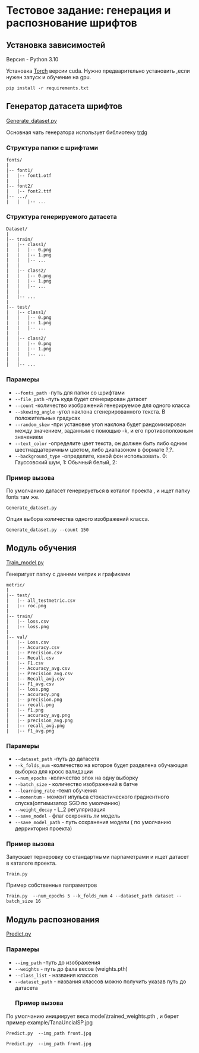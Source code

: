 # Тестовое задание: генерация и распознование шрифтов 
## Установка зависимостей 
Версия - Python 3.10

Установка  [Torch](https://pytorch.org/get-started/locally/) 
версии cuda. Нужно предварительно установить ,если нужен запуск и обучение на gpu.
```
pip install -r requirements.txt
```

## Генератор датасета шрифтов 
[Generate_dataset.py](https://github.com/wvw321/font-classification-task/blob/main/Generate_dataset.py)

Основная чать генератора использует библиотеку [trdg](https://github.com/Belval/TextRecognitionDataGenerator/tree/master) 

### Структура папки с шрифтами
```
fonts/
|
|-- font1/
|   |-- font1.otf
|   |
|-- font2/
|   |-- font2.ttf
|-- .../
|   |   |-- ...

```

 ### Структура  генерируемого датасета
```
Dataset/
|
|-- train/
|   |-- class1/
|   |   |-- 0.png
|   |   |-- 1.png
|   |   |-- ...
|   |
|   |-- class2/
|   |   |-- 0.png
|   |   |-- 1.png
|   |   |-- ...
|   |
|   |-- ...
|
|-- test/
|   |-- class1/
|   |   |-- 0.png
|   |   |-- 1.png
|   |   |-- ...
|   |
|   |-- class2/
|   |   |-- 0.png
|   |   |-- 1.png
|   |   |-- ...
|   |
|   |-- ...
```

### Парамеры
- `--fonts_path` -путь для папки со шрифтами 
- `--file_path` -путь куда будет сгенерирован датасет
- `--count` -количество изображений генерируемое для одного класса
- `--skewing_angle` -угол наклона сгенерированного текста. В положительных градусах
- `--random_skew` -при установке угол наклона будет рандомизирован между значением, заданным с помощью -k, и его противоположным значением
- `--text_color` -определите цвет текста, он должен быть либо одним шестнадцатеричным цветом, либо диапазоном в формате ?,?.
- `--background_type` -определите, какой фон использовать. 0: Гауссовский шум, 1: Обычный белый, 2: 
### Пример вызова 
По умолчанию датасет генерируеться в  коталог проекта  ,
и ищет папку  fonts там же. 

```
Generate_dataset.py
```
Опция выбора количества одного изображений класса.
```
Generate_dataset.py --count 150
```
## Модуль обучения 
[Train_model.py](https://github.com/wvw321/font-classification-task/blob/main/Train.py)

Генеригует папку с даннми метрик и графиками
```
metric/
|
|-- test/
|   |-- all_testmetric.csv
|   |-- roc.png
| 
|-- train/
|   |-- loss.csv
|   |-- loss.png
| 
|-- val/
|   |-- Loss.csv
|   |-- Accuracy.csv
|   |-- Precision.csv
|   |-- Recall.csv
|   |-- F1.csv
|   |-- Accuracy_avg.csv
|   |-- Precision_avg.csv
|   |-- Recall_avg.csv
|   |-- F1_avg.csv
|   |-- loss.png
|   |-- accuracy.png
|   |-- precision.png
|   |-- recall.png
|   |-- f1.png
|   |-- accuracy_avg.png
|   |-- precision_avg.png
|   |-- recall_avg.png
|   |-- f1_avg.png
```
### Парамеры

- `--dataset_path` -путь до датасета 
- `--k_folds_num` -количество на которое будет разделена обучающая выборка для кросс валидации  
- `--num_epochs` -количество эпох на одну выборку
- `--batch_size` - количество изображений в батче 
- `--learning_rate` -темп обучения 
- `--momentum` -   момент ипульса стохастического градиентного спуска(оптимизатор SGD по умолчанию)
- `--weight_decay` - L_2 регуляризация
- `--save_model` -  флаг сохронять ли модель
- `--save_model_path` - путь сохранения модели ( по умолчанию дерриктория проекта)
### Пример вызова 
Запускает тернеровку со стандартными парпаметрами и ищет датасет в каталоге проекта.
```
Train.py  
```
Пример собственных папраметров
```
Train.py  --num_epochs 5 --k_folds_num 4 --dataset_path dataset --batch_size 16
```
## Модуль распознования 
[Predict.py](https://github.com/wvw321/font-classification-task/blob/main/Predict.py)
### Парамеры
- `--img_path` -путь до изображения 
- `--weights` - путь до фала весов (weights.pth)
- `--class_list` - названия классов 
- `--dataset_path` - названия классов можно получить указав путь до датасета
  ### Пример вызова 
По умолчанию инициирует веса model\trained_weights.pth  , и берет пример  example/TanaUncialSP.jpg

```
Predict.py  --img_path front.jpg
```

```
Predict.py  --img_path front.jpg
```

  
